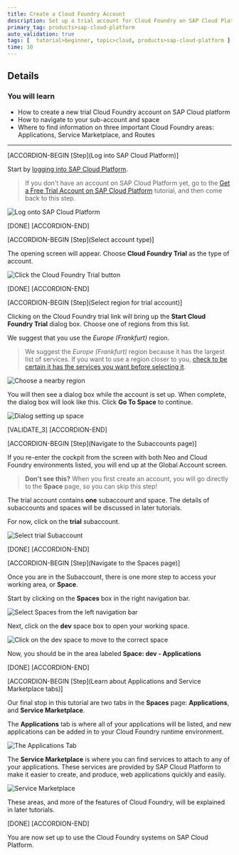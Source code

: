 ```yaml
---
title: Create a Cloud Foundry Account
description: Set up a trial account for Cloud Foundry on SAP Cloud Platform.
primary_tag: products>sap-cloud-platform
auto_validation: true
tags: [  tutorial>beginner, topic>cloud, products>sap-cloud-platform ]
time: 10
---
```


## Details
### You will learn  
 - How to create a new trial Cloud Foundry account on SAP Cloud platform
 - How to navigate to your sub-account and space
 - Where to find information on three important Cloud Foundry areas:  Applications, Service Marketplace, and Routes


---

[ACCORDION-BEGIN [Step](Log into SAP Cloud Platform)]

Start by [logging into SAP Cloud Platform](https://account.hanatrial.ondemand.com/).

>If you don't have an account on SAP Cloud Platform yet, go to the [Get a Free Trial Account on SAP Cloud Platform](https://developers.sap.com/tutorials/hcp-create-trial-account.html) tutorial, and then come back to this step.

![Log onto SAP Cloud Platform](1c.png)

[DONE]
[ACCORDION-END]

[ACCORDION-BEGIN [Step](Select account type)]

The opening screen will appear.  Choose **Cloud Foundry Trial** as the type of account.

![Click the Cloud Foundry Trial button](2a.png)

[DONE]
[ACCORDION-END]

[ACCORDION-BEGIN [Step](Select region for trial account)]

Clicking on the Cloud Foundry trial link will bring up the **Start Cloud Foundry Trial** dialog box.  Choose one of regions from this list.    

We suggest that you use the _Europe (Frankfurt)_ region.  

> We suggest the _Europe (Frankfurt)_ region because it has the largest list of services.  If you want to use a region closer to you, [check to be certain it has the services you want before selecting it](https://help.sap.com/doc/aa1ccd10da6c4337aa737df2ead1855b/Cloud/en-US/3b642f68227b4b1398d2ce1a5351389a.html?3b642f68227b4b1398d2ce1a5351389a.html).

![Choose a nearby region](2b.png)

You will then see a dialog box while the account is set up.  When complete, the dialog box will look like this.  Click **Go To Space** to continue.

![Dialog setting up space](2c.png)

[VALIDATE_3]
[ACCORDION-END]

[ACCORDION-BEGIN [Step](Navigate to the Subaccounts page)]

If you re-enter the cockpit from the screen with both Neo and Cloud Foundry environments listed, you will end up at the Global Account screen.

> **Don't see this?** When you first create an account, you will go directly to the **Space** page, so you can skip this step!

The trial account contains **one** subaccount and space.  The details of subaccounts and spaces will be discussed in later tutorials.

For now, click on the **trial** subaccount.

![Select trial Subaccount](4.png)

[DONE]
[ACCORDION-END]

[ACCORDION-BEGIN [Step](Navigate to the Spaces page)]

Once you are in the Subaccount, there is one more step to access your working area, or **Space**.  

Start by clicking on the **Spaces** box in the right navigation bar.

![Select Spaces from the left navigation bar](5a.png)

Next, click on the **dev** space box to open your working space.

![Click on the dev space to move to the correct space](5b.png)

Now, you should be in the area labeled **Space: dev - Applications**

[DONE]
[ACCORDION-END]

[ACCORDION-BEGIN [Step](Learn about Applications and Service Marketplace tabs)]

Our final stop in this tutorial are two tabs in the **Spaces** page: **Applications**, and **Service Marketplace**.

The **Applications** tab is where all of your applications will be listed, and new applications can be added in to your Cloud Foundry runtime environment.  

![The Applications Tab](6a.png)

The **Service Marketplace** is where you can find services to attach to any of your applications.  These services are provided by SAP Cloud Platform to make it easier to create, and produce, web applications quickly and easily.

![Service Marketplace](6b.png)

These areas, and more of the features of Cloud Foundry, will be explained in later tutorials.

[DONE]
[ACCORDION-END]

You are now set up to use the Cloud Foundry systems on SAP Cloud Platform.
